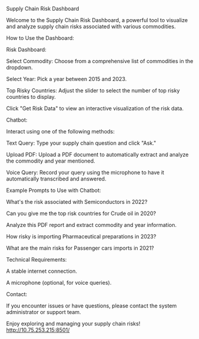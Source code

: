 Supply Chain Risk Dashboard

Welcome to the Supply Chain Risk Dashboard, a powerful tool to visualize and analyze supply chain risks associated with various commodities.

How to Use the Dashboard:

Risk Dashboard:

Select Commodity: Choose from a comprehensive list of commodities in the dropdown.

Select Year: Pick a year between 2015 and 2023.

Top Risky Countries: Adjust the slider to select the number of top risky countries to display.

Click "Get Risk Data" to view an interactive visualization of the risk data.

Chatbot:

Interact using one of the following methods:

Text Query: Type your supply chain question and click "Ask."

Upload PDF: Upload a PDF document to automatically extract and analyze the commodity and year mentioned.

Voice Query: Record your query using the microphone to have it automatically transcribed and answered.

Example Prompts to Use with Chatbot:

What's the risk associated with Semiconductors in 2022?

Can you give me the top risk countries for Crude oil in 2020?

Analyze this PDF report and extract commodity and year information.

How risky is importing Pharmaceutical preparations in 2023?

What are the main risks for Passenger cars imports in 2021?

Technical Requirements:

A stable internet connection.

A microphone (optional, for voice queries).

Contact:

If you encounter issues or have questions, please contact the system administrator or support team.

Enjoy exploring and managing your supply chain risks! http://10.75.253.215:8501/
